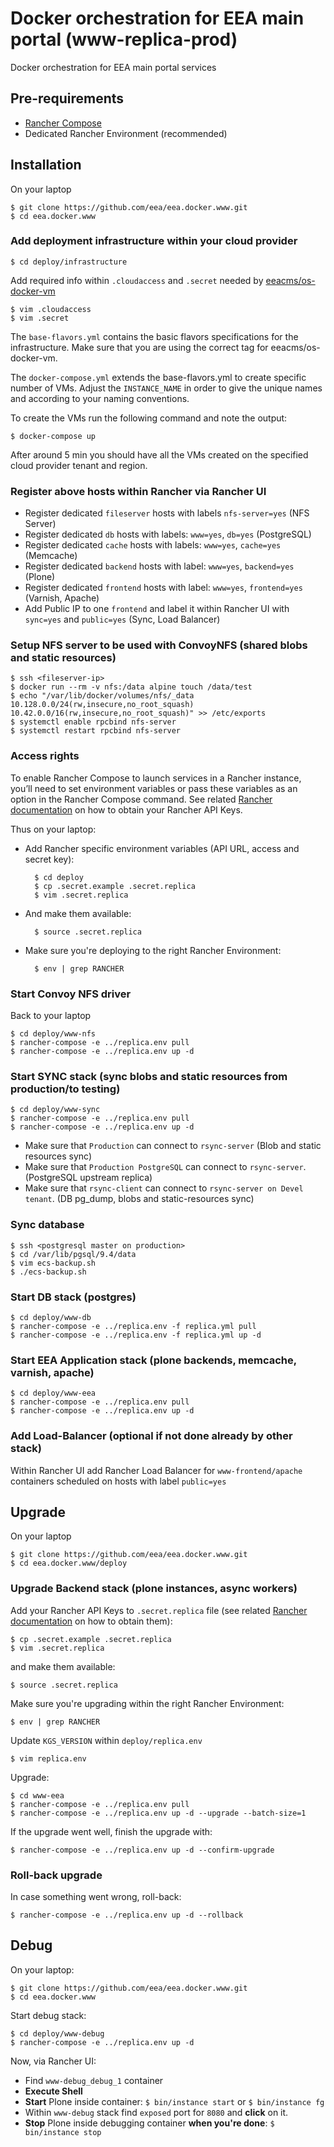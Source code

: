 # Docker orchestration for EEA main portal (www-replica-prod)

Docker orchestration for EEA main portal services

## Pre-requirements

* [Rancher Compose](http://docs.rancher.com/rancher/rancher-compose/)
* Dedicated Rancher Environment (recommended)

## Installation

On your laptop

    $ git clone https://github.com/eea/eea.docker.www.git
    $ cd eea.docker.www

### Add deployment infrastructure within your cloud provider

    $ cd deploy/infrastructure

Add required info within `.cloudaccess` and `.secret` needed by [eeacms/os-docker-vm](https://github.com/eea/eea.docker.openstack.host#usage)

    $ vim .cloudaccess
    $ vim .secret

The `base-flavors.yml` contains the basic flavors specifications for the infrastructure. Make sure that you are using the correct tag for eeacms/os-docker-vm.

The `docker-compose.yml` extends the base-flavors.yml to create specific number of VMs. Adjust the `INSTANCE_NAME` in order to give the unique names and according to your naming conventions.

To create the VMs run the following command and note the output:

    $ docker-compose up

After around 5 min you should have all the VMs created on the specified cloud provider tenant and region.

### Register above hosts within Rancher via Rancher UI

* Register dedicated `fileserver` hosts with labels `nfs-server=yes` (NFS Server)
* Register dedicated `db` hosts with labels: `www=yes`, `db=yes` (PostgreSQL)
* Register dedicated `cache` hosts with labels: `www=yes`, `cache=yes` (Memcache)
* Register dedicated `backend` hosts with label: `www=yes`, `backend=yes` (Plone)
* Register dedicated `frontend` hosts with label: `www=yes`, `frontend=yes` (Varnish, Apache)
* Add Public IP to one `frontend` and label it within Rancher UI with `sync=yes` and `public=yes` (Sync, Load Balancer)

### Setup NFS server to be used with ConvoyNFS (shared blobs and static resources)

    $ ssh <fileserver-ip>
    $ docker run --rm -v nfs:/data alpine touch /data/test
    $ echo "/var/lib/docker/volumes/nfs/_data 10.128.0.0/24(rw,insecure,no_root_squash) 10.42.0.0/16(rw,insecure,no_root_squash)" >> /etc/exports
    $ systemctl enable rpcbind nfs-server
    $ systemctl restart rpcbind nfs-server

### Access rights

To enable Rancher Compose to launch services in a Rancher instance, you’ll need to set environment variables or pass
these variables as an option in the Rancher Compose command.
See related [Rancher documentation](https://docs.rancher.com/rancher/v1.0/en/configuration/api-keys/#adding-environment-api-keys)
on how to obtain your Rancher API Keys.

Thus on your laptop:

* Add Rancher specific environment variables (API URL, access and secret key):

        $ cd deploy
        $ cp .secret.example .secret.replica
        $ vim .secret.replica

* And make them available:

        $ source .secret.replica

* Make sure you're deploying to the right Rancher Environment:

        $ env | grep RANCHER

### Start Convoy NFS driver

Back to your laptop

    $ cd deploy/www-nfs
    $ rancher-compose -e ../replica.env pull
    $ rancher-compose -e ../replica.env up -d

### Start SYNC stack (sync blobs and static resources from production/to testing)

    $ cd deploy/www-sync
    $ rancher-compose -e ../replica.env pull
    $ rancher-compose -e ../replica.env up -d

* Make sure that `Production` can connect to `rsync-server` (Blob and static resources sync)
* Make sure that `Production PostgreSQL` can connect to `rsync-server`. (PostgreSQL upstream replica)
* Make sure that `rsync-client` can connect to `rsync-server on Devel tenant`. (DB pg_dump, blobs and static-resources sync)

### Sync database

    $ ssh <postgresql master on production>
    $ cd /var/lib/pgsql/9.4/data
    $ vim ecs-backup.sh
    $ ./ecs-backup.sh

### Start DB stack (postgres)

    $ cd deploy/www-db
    $ rancher-compose -e ../replica.env -f replica.yml pull
    $ rancher-compose -e ../replica.env -f replica.yml up -d

### Start EEA Application stack (plone backends, memcache, varnish, apache)

    $ cd deploy/www-eea
    $ rancher-compose -e ../replica.env pull
    $ rancher-compose -e ../replica.env up -d

### Add Load-Balancer (optional if not done already by other stack)

Within Rancher UI add Rancher Load Balancer for `www-frontend/apache` containers
scheduled on hosts with label `public=yes`

## Upgrade

On your laptop

    $ git clone https://github.com/eea/eea.docker.www.git
    $ cd eea.docker.www/deploy

### Upgrade Backend stack (plone instances, async workers)

Add your Rancher API Keys to `.secret.replica` file (see related [Rancher documentation](https://docs.rancher.com/rancher/v1.0/en/configuration/api-keys/#adding-environment-api-keys)
on how to obtain them):

    $ cp .secret.example .secret.replica
    $ vim .secret.replica

and make them available:

    $ source .secret.replica

Make sure you're upgrading within the right Rancher Environment:

    $ env | grep RANCHER

Update `KGS_VERSION` within `deploy/replica.env`

    $ vim replica.env

Upgrade:

    $ cd www-eea
    $ rancher-compose -e ../replica.env pull
    $ rancher-compose -e ../replica.env up -d --upgrade --batch-size=1

If the upgrade went well, finish the upgrade with:

    $ rancher-compose -e ../replica.env up -d --confirm-upgrade

### Roll-back upgrade

In case something went wrong, roll-back:

    $ rancher-compose -e ../replica.env up -d --rollback

## Debug

On your laptop:

    $ git clone https://github.com/eea/eea.docker.www.git
    $ cd eea.docker.www

Start debug stack:

    $ cd deploy/www-debug
    $ rancher-compose -e ../replica.env up -d

Now, via Rancher UI:

* Find `www-debug_debug_1` container
* **Execute Shell**
* **Start** Plone inside container: `$ bin/instance start` or `$ bin/instance fg`
* Within `www-debug` stack find `exposed` port for `8080` and **click** on it.
* **Stop** Plone inside debugging container **when you're done**: `$ bin/instance stop`
